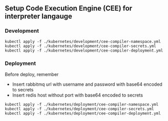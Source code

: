 ## Setup Code Execution Engine (CEE) for interpreter langauge

### Development

```
kubectl apply -f ./kubernetes/development/cee-compiler-namespace.yml
kubectl apply -f ./kubernetes/development/cee-compiler-secrets.yml
kubectl apply -f ./kubernetes/development/cee-compiler-deployment.yml
```

### Deployment

Before deploy, remember

-   Insert rabbitmq url with username and password with base64 encoded to secrets
-   Insert redis host without port with base64 encoded to secrets

```
kubectl apply -f ./kubernetes/deployment/cee-compiler-namespace.yml
kubectl apply -f ./kubernetes/deployment/cee-compiler-secrets.yml
kubectl apply -f ./kubernetes/deployment/cee-compiler-deployment.yml
```

